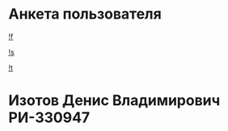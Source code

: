 # Анкета пользователя

[!f](imgs/Screenshot_20251021_161813_kotlinhw.jpg)

[!s](imgs/Screenshot_20251021_161841_kotlinhw.jpg)

[!t](imgs/Screen_Recording_20251021_161917_kotlinhw.mp4)

# Изотов Денис Владимирович РИ-330947